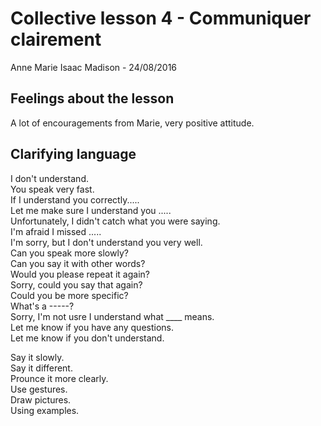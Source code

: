# Collective lesson 4 - Communiquer clairement
Anne Marie Isaac Madison - 24/08/2016

## Feelings about the lesson
A lot of encouragements from Marie, very positive attitude.

## Clarifying language
I don't understand.  
You speak very fast.  
If I understand you correctly.....  
Let me make sure I understand you .....  
Unfortunately, I didn't catch what you were saying.  
I'm afraid I missed .....  
I'm sorry, but I don't understand you very well.  
Can you speak more slowly?  
Can you say it with other words?  
Would you please repeat it again?  
Sorry, could you say that again?  
Could you be more specific?  
What's a -----?  
Sorry, I'm not usre I understand what ____ means.  
Let me know if you have any questions.  
Let me know if you don't understand.  

Say it slowly.  
Say it different.  
Prounce it more clearly.  
Use gestures.  
Draw pictures.  
Using examples.  